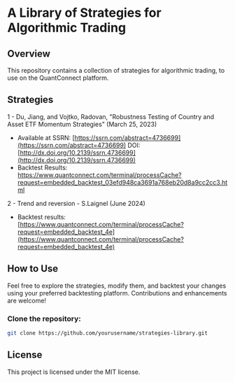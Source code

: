 # A Library of Strategies for Algorithmic Trading

## Overview
This repository contains a collection of strategies for algorithmic trading, to use on the QuantConnect platform. 

## Strategies
1 - Du, Jiang, and Vojtko, Radovan, "Robustness Testing of Country and Asset ETF Momentum Strategies" (March 25, 2023)
  - Available at SSRN: [https://ssrn.com/abstract=4736699](https://ssrn.com/abstract=4736699)            DOI: [http://dx.doi.org/10.2139/ssrn.4736699](http://dx.doi.org/10.2139/ssrn.4736699)
  - Backtest Results: https://www.quantconnect.com/terminal/processCache?request=embedded_backtest_03efd948ca3691a768eb20d8a9cc2cc3.html

2 - Trend and reversion - S.Laignel (June 2024) 
  - Backtest results: [https://www.quantconnect.com/terminal/processCache?request=embedded_backtest_4e](https://www.quantconnect.com/terminal/processCache?request=embedded_backtest_4e)

## How to Use
Feel free to explore the strategies, modify them, and backtest your changes using your preferred backtesting platform. Contributions and enhancements are welcome!

### Clone the repository:
   ```sh
   git clone https://github.com/yourusername/strategies-library.git
   ```

## License
This project is licensed under the MIT license.
